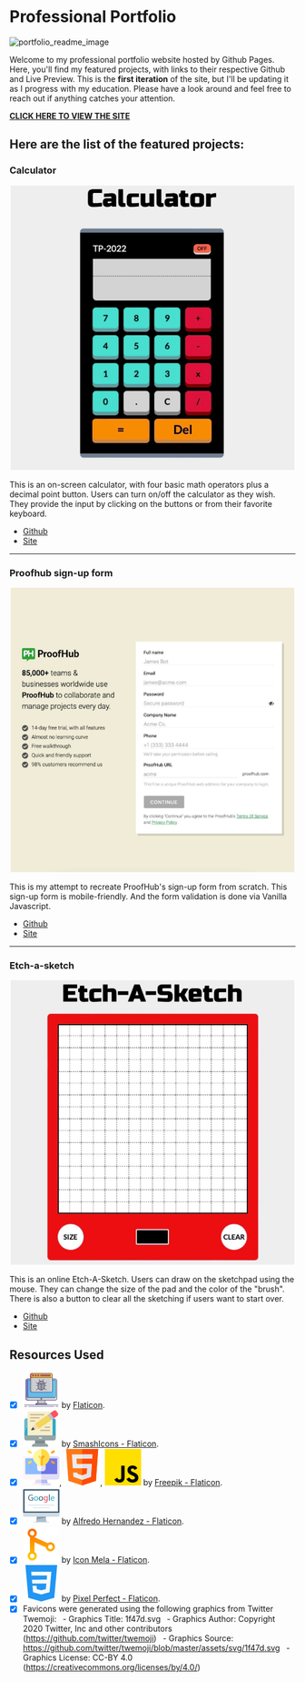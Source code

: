# Professional Portfolio 
![portfolio_readme_image](https://user-images.githubusercontent.com/101987153/218919397-a4a91929-77d7-4beb-a6ad-d4d096314f31.JPG)


Welcome to my professional portfolio website hosted by Github Pages. Here, you'll find my featured projects, with links to their respective Github and Live Preview. This is the **first iteration** of the site, but I'll be updating it as I progress with my education. Please have a look around and feel free to reach out if anything catches your attention.

**[CLICK HERE TO VIEW THE SITE](https://teephan91.github.io)**


## Here are the list of the featured projects:
### Calculator

<div align="center">
    <img alt="Online calculator" src="https://github.com/teephan91/teephan91.github.io/blob/f4d236e62ea883c46555c8500b266d58d323f1dc/img/project_1.png" width="500"  />
</div>

This is an on-screen calculator, with four basic math operators plus a decimal point button. Users can turn on/off the calculator as they wish. They provide the input by clicking on the buttons or from their favorite keyboard.<br>
- [Github](https://github.com/teephan91/calculator)  
- [Site](https://teephan91.github.io/calculator/)

***

### Proofhub sign-up form

<div align="center">
    <img alt="Proofhub sign-up form" src="https://github.com/teephan91/teephan91.github.io/blob/f4d236e62ea883c46555c8500b266d58d323f1dc/img/project_2.png" width="500" />
</div>

This is my attempt to recreate ProofHub's sign-up form from scratch. This sign-up form is mobile-friendly. And the form validation is done via Vanilla Javascript.<br>
- [Github](https://github.com/teephan91/form)  
- [Site](https://teephan91.github.io/form/)

***

### Etch-a-sketch

<div align="center">
    <img alt="Online etch-a-sketch" src="https://github.com/teephan91/teephan91.github.io/blob/f4d236e62ea883c46555c8500b266d58d323f1dc/img/project_3.png" width="500" />
</div>

This is an online Etch-A-Sketch. Users can draw on the sketchpad using the mouse. They can change the size of the pad and the color of the "brush". There is also a button to clear all the sketching if users want to start over.<br>
- [Github](https://github.com/teephan91/etch_a_sketch)  
- [Site](https://teephan91.github.io/etch_a_sketch/)

## Resources Used
- [x] ![debugging](https://github.com/teephan91/teephan91.github.io/blob/f4d236e62ea883c46555c8500b266d58d323f1dc/img/debugging.png) by [Flaticon](https://www.flaticon.com/free-icon/debug_2621118).
- [x] ![technical_writing](https://github.com/teephan91/teephan91.github.io/blob/f4d236e62ea883c46555c8500b266d58d323f1dc/img/technical_writing.png) by [SmashIcons - Flaticon](https://www.flaticon.com/free-icon/desktop-computer_3131620).
- [x] ![problem_solving](https://github.com/teephan91/teephan91.github.io/blob/f4d236e62ea883c46555c8500b266d58d323f1dc/img/problem_solving.png), ![html](https://github.com/teephan91/teephan91.github.io/blob/f4d236e62ea883c46555c8500b266d58d323f1dc/img/html.png), ![js](https://github.com/teephan91/teephan91.github.io/blob/f4d236e62ea883c46555c8500b266d58d323f1dc/img/js.png) by [Freepik - Flaticon](https://www.flaticon.com/authors/freepik).
- [x] ![googling](https://github.com/teephan91/teephan91.github.io/blob/f4d236e62ea883c46555c8500b266d58d323f1dc/img/googling.png) by [Alfredo Hernandez - Flaticon](https://www.flaticon.com/free-icon/google-web_402041).
- [x] ![git](https://github.com/teephan91/teephan91.github.io/blob/f4d236e62ea883c46555c8500b266d58d323f1dc/img/git.png) by [Icon Mela - Flaticon](https://www.flaticon.com/free-icon/git_8682420).
- [x] ![css](https://github.com/teephan91/teephan91.github.io/blob/f4d236e62ea883c46555c8500b266d58d323f1dc/img/css.png) by [Pixel Perfect - Flaticon](https://www.flaticon.com/free-icon/css-3_732190).
- [x] Favicons were generated using the following graphics from Twitter Twemoji:
&ensp;- Graphics Title: 1f47d.svg
&ensp;- Graphics Author: Copyright 2020 Twitter, Inc and other contributors (https://github.com/twitter/twemoji)
&ensp;- Graphics Source: https://github.com/twitter/twemoji/blob/master/assets/svg/1f47d.svg
&ensp;- Graphics License: CC-BY 4.0 (https://creativecommons.org/licenses/by/4.0/)